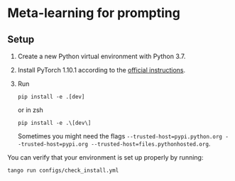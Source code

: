 # Meta-learning for prompting

## Setup

1. Create a new Python virtual environment with Python 3.7.
2. Install PyTorch 1.10.1 according to the [official instructions](https://pytorch.org/get-started/locally/).
3. Run

    ```
    pip install -e .[dev]
    ```
    or in zsh
    ```
    pip install -e .\[dev\]
    ```
    Sometimes you might need the flags `--trusted-host=pypi.python.org --trusted-host=pypi.org --trusted-host=files.pythonhosted.org`.

You can verify that your environment is set up properly by running:

```
tango run configs/check_install.yml
```
